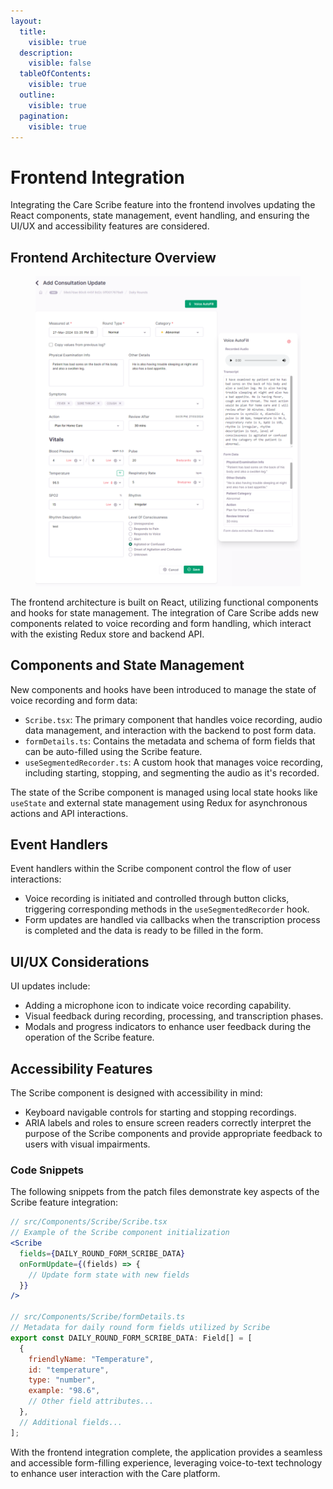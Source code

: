 ```yaml
---
layout:
  title:
    visible: true
  description:
    visible: false
  tableOfContents:
    visible: true
  outline:
    visible: true
  pagination:
    visible: true
---
```


# Frontend Integration

Integrating the Care Scribe feature into the frontend involves updating the React components, state management, event handling, and ensuring the UI/UX and accessibility features are considered.

## Frontend Architecture Overview

<figure><img src=".gitbook/assets/317251260-1d41273b-2f03-4d6e-83b3-ce18a87588eb.png" alt=""><figcaption></figcaption></figure>

The frontend architecture is built on React, utilizing functional components and hooks for state management. The integration of Care Scribe adds new components related to voice recording and form handling, which interact with the existing Redux store and backend API.

## Components and State Management

New components and hooks have been introduced to manage the state of voice recording and form data:

* `Scribe.tsx`: The primary component that handles voice recording, audio data management, and interaction with the backend to post form data.
* `formDetails.ts`: Contains the metadata and schema of form fields that can be auto-filled using the Scribe feature.
* `useSegmentedRecorder.ts`: A custom hook that manages voice recording, including starting, stopping, and segmenting the audio as it's recorded.

The state of the Scribe component is managed using local state hooks like `useState` and external state management using Redux for asynchronous actions and API interactions.

## Event Handlers

Event handlers within the Scribe component control the flow of user interactions:

* Voice recording is initiated and controlled through button clicks, triggering corresponding methods in the `useSegmentedRecorder` hook.
* Form updates are handled via callbacks when the transcription process is completed and the data is ready to be filled in the form.

## UI/UX Considerations

UI updates include:

* Adding a microphone icon to indicate voice recording capability.
* Visual feedback during recording, processing, and transcription phases.
* Modals and progress indicators to enhance user feedback during the operation of the Scribe feature.

## Accessibility Features

The Scribe component is designed with accessibility in mind:

* Keyboard navigable controls for starting and stopping recordings.
* ARIA labels and roles to ensure screen readers correctly interpret the purpose of the Scribe components and provide appropriate feedback to users with visual impairments.

### Code Snippets

The following snippets from the patch files demonstrate key aspects of the Scribe feature integration:

```jsx
// src/Components/Scribe/Scribe.tsx
// Example of the Scribe component initialization
<Scribe
  fields={DAILY_ROUND_FORM_SCRIBE_DATA}
  onFormUpdate={(fields) => {
    // Update form state with new fields
  }}
/>

// src/Components/Scribe/formDetails.ts
// Metadata for daily round form fields utilized by Scribe
export const DAILY_ROUND_FORM_SCRIBE_DATA: Field[] = [
  {
    friendlyName: "Temperature",
    id: "temperature",
    type: "number",
    example: "98.6",
    // Other field attributes...
  },
  // Additional fields...
];
```

With the frontend integration complete, the application provides a seamless and accessible form-filling experience, leveraging voice-to-text technology to enhance user interaction with the Care platform.

